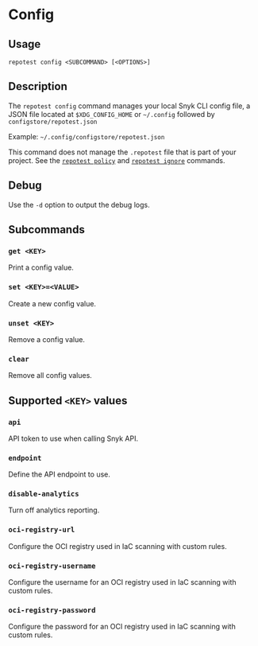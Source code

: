 # Config

## Usage

`repotest config <SUBCOMMAND> [<OPTIONS>]`

## Description

The `repotest config` command manages your local Snyk CLI config file, a JSON file located at `$XDG_CONFIG_HOME` or `~/.config` followed by `configstore/repotest.json`

Example: `~/.config/configstore/repotest.json`

This command does not manage the `.repotest` file that is part of your project. See the [`repotest policy`](policy.md) and [`repotest ignore`](ignore.md) commands.

## Debug

Use the `-d` option to output the debug logs.

## Subcommands

### `get <KEY>`

Print a config value.

### `set <KEY>=<VALUE>`

Create a new config value.

### `unset <KEY>`

Remove a config value.

### `clear`

Remove all config values.

## Supported `<KEY>` values

### `api`

API token to use when calling Snyk API.

### `endpoint`

Define the API endpoint to use.

### `disable-analytics`

Turn off analytics reporting.

### `oci-registry-url`

Configure the OCI registry used in IaC scanning with custom rules.

### `oci-registry-username`

Configure the username for an OCI registry used in IaC scanning with custom rules.

### `oci-registry-password`

Configure the password for an OCI registry used in IaC scanning with custom rules.
